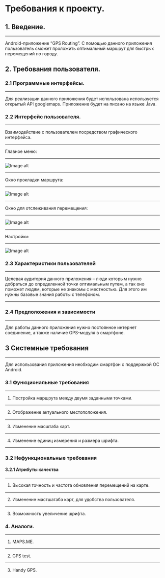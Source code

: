 # Требования к проекту.
## 1. Введение.
***
Android-приложение “GPS Routing”. С помощью данного приложения пользователь сможет проложить оптимальный маршрут для быстрых перемещений по городу.
## 2. Требования пользователя.
### 2.1	Программные интерфейсы.
***
Для реализации данного приложения будет использована используется открытый API googlemaps. Приложение будет на писано на языке Java.
### 2.2 Интерфейс пользователя.
***
Взаимодействие с пользователем посредством графического интерфейса.
***
Главное меню:
***
![Image alt](https://github.com/AliaksandrZhurkevich/App-for-routing/blob/master/%D0%93%D0%BB%D0%B0%D0%B2%D0%BD%D0%BE%D0%B5%20%D0%BC%D0%B5%D0%BD%D1%8E%20(2).png)
***
Окно прокладки маршрута:
***
![Image alt](https://github.com/AliaksandrZhurkevich/App-for-routing/blob/master/%D0%9F%D1%80%D0%BE%D0%BA%D0%BB%D0%B0%D0%B4%D0%BA%D0%B0%20%D0%BC%D0%B0%D1%80%D1%88%D1%80%D1%83%D1%82%D0%B0.png)
***
Окно для отслеживания перемещения:
***
![Image alt](https://github.com/AliaksandrZhurkevich/App-for-routing/blob/master/%D0%9F%D1%80%D0%BE%D0%B3%D1%80%D0%B5%D1%81%D1%81.png)
***
Настройки:
***
![Image alt](https://github.com/AliaksandrZhurkevich/App-for-routing/blob/master/%D0%9D%D0%B0%D1%81%D1%82%D1%80%D0%BE%D0%B9%D0%BA%D0%B8.png)
### 2.3 Характеристики пользователей
***
Целевая аудитория данного приложения – люди которым нужно добраться до определенной точки оптимальным путем, а так оно поможет людям, которые не знакомы с местностью. Для этого им нужны базовые знания работы с телефоном.
***
### 2.4 Предположения и зависимости
***
Для работы данного приложения нужно постоянное интернет соединение, а также наличие GPS-модуля в смартфоне. 
## 3 Системные требования
***
Для использования приложения необходим смартфон с поддержкой ОС Android.
### 3.1 Функциональные требования
***
1.	Постройка маршрута между двумя заданными точками.
***
2.	Отображение актуального местоположения.
***
3. Изменение масштаба карт.
***
4. Изменение единиц измерения и размера шрифта.
***
### 3.2 Нефункциональные требования
#### 3.2.1 Атрибуты качества 
***
1.  Высокая точность и частота обновления перемещений на карте.
***
2.	Изменение мастшатаба карт, для удобства пользователя.
***
3. Возможность увеличение шрифта.
### 4. Аналоги.
***
1. MAPS.ME.
***
2. GPS test.
***
3. Handy GPS.


